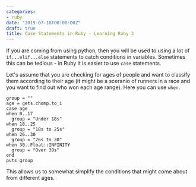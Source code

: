 ```yaml
---
categories:
- ruby
date: "2019-07-18T00:00:00Z"
draft: true
title: Case Statements in Ruby - Learning Ruby 3
---
```

If you are coming from using python, then you will be used to using a lot of ```if...elif...else``` statements to catch conditions in variables. Sometimes this can be tedious - in Ruby it is easier to use ```case``` statements. 

Let's assume that you are checking for ages of people and want to classify them according to their age (it might be a sceranio of runners in a race and you want to find out who won each age range). Here you can use ```when```. 

    group = ""
    age = gets.chomp.to_i
    case age
    when 0..17
      group = "Under 18s"
    when 18..25
      group = "18s to 25s"
    when 26..30
      group = "26s to 30"
    when 30..Float::INFINITY
      group = "Over 30s"
    end
    puts group

This allows us to somewhat simplify the conditions that might come about from different ages. 
